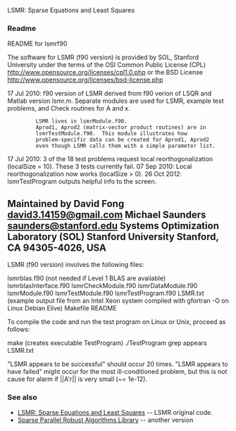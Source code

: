 LSMR: Sparse Equations and Least Squares

### Readme

README for lsmrf90

The software for LSMR (f90 version) is provided by SOL, Stanford University
under the terms of the OSI Common Public License (CPL)
   http://www.opensource.org/licenses/cpl1.0.php
or the BSD License
   http://www.opensource.org/licenses/bsd-license.php

17 Jul 2010: f90 version of LSMR derived from f90 verion of LSQR
             and Matlab version lsmr.m.
             Separate modules are used for LSMR, example test problems,
             and Check routines for A and x.

             LSMR lives in lsmrModule.f90.
             Aprod1, Aprod2 (matrix-vector product routines) are in
             lsmrTestModule.f90.  This module illustrates how
             problem-specific data can be created for Aprod1, Aprod2
             even though LSMR calls them with a simple parameter list.

17 Jul 2010: 3 of the 18 test problems request local reorthogonalization
             (localSize = 10).  These 3 tests currently fail.
07 Sep 2010: Local reorthogonalization now works (localSize > 0).
26 Oct 2012: lsmrTestProgram outputs helpful info to the screen.

Maintained by
 David Fong       <david3.14159@gmail.com>
 Michael Saunders <saunders@stanford.edu>
 Systems Optimization Laboratory (SOL)
 Stanford University
 Stanford, CA 94305-4026, USA
-----------------------------------------------------------------------------

LSMR (f90 version) involves the following files:

   lsmrblas.f90         (not needed if Level 1 BLAS are available)
   lsmrblasInterface.f90
   lsmrCheckModule.f90
   lsmrDataModule.f90
   lsmrModule.f90
   lsmrTestModule.f90
   lsmrTestProgram.f90
   LSMR.txt             (example output file from an Intel Xeon system
                         compiled with gfortran -O on Linux Debian Elive)
   Makefile
   README

To compile the code and run the test program on Linux or Unix,
proceed as follows:

   make                 (creates executable TestProgram)
   ./TestProgram
   grep appears LSMR.txt

"LSMR  appears to be successful" should occur 20 times.
"LSMR  appears to have failed" might occur for the most
ill-conditioned problem, but this is not cause for alarm
if ||A'r|| is very small (~= 1e-12).


### See also
 * [LSMR: Sparse Equations and Least Squares](https://web.stanford.edu/group/SOL/software/lsmr/) -- LSMR original code.
 * [Sparse Parallel Robust Algorithms Library](https://github.com/ralna/spral) -- another version
